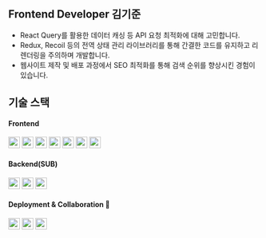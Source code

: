 <div align=""><h2>Frontend Developer 김기준</h2></div>

<div align=""> 
  <ul>
    <li>React Query를 활용한 데이터 캐싱 등 API 요청 최적화에 대해 고민합니다.</li>
    <li>Redux, Recoil 등의 전역 상태 관리 라이브러리를 통해 간결한 코드를 유지하고 리렌더링을 주의하며 개발합니다.</li>
    <li>웹사이트 제작 및 배포 과정에서 SEO 최적화를 통해 검색 순위를 향상시킨 경험이 있습니다.</li>
  </ul>
</div>

<div align=""><h2>기술 스택</h2></div>

<div align=""><h4>Frontend</h4></div>
<div align=""> 
  <img src="https://img.shields.io/badge/TypeScript-3178C6?style=for-the-badge&logo=typescript&logoColor=white" height="23">
  <img src="https://img.shields.io/badge/React-61DAFB?style=for-the-badge&logo=react&logoColor=black" height="23">
  <img src="https://img.shields.io/badge/Next.js-000000?style=for-the-badge&logo=next.js&logoColor=white" height="23"> 
  <img src="https://img.shields.io/badge/React Query-FF4154?style=for-the-badge&logo=react-query&logoColor=white" height="23"> 
  <img src="https://img.shields.io/badge/Redux-764ABC?style=for-the-badge&logo=redux&logoColor=white" height="23"> 
  <img src="https://img.shields.io/badge/Recoil-007AF4?style=for-the-badge&logo=recoil&logoColor=white" height="23">
  <img src="https://img.shields.io/badge/Tailwind CSS-06B6D4?style=for-the-badge&logo=tailwindcss&logoColor=white" height="23"> 
</div>

<div align=""><h4>Backend(SUB)</h4></div>
<div align=""> 
  <img src="https://img.shields.io/badge/Node.js-339933?style=for-the-badge&logo=node.js&logoColor=white" height="23"> 
  <img src="https://img.shields.io/badge/MongoDB-47A248?style=for-the-badge&logo=mongodb&logoColor=white" height="23"> 
  <img src="https://img.shields.io/badge/PostgreSQL-4169E1?style=for-the-badge&logo=postgresql&logoColor=white" height="23">
</div>

<div align=""><h4>Deployment & Collaboration 🚀</h4></div>
<div align=""> 
  <img src="https://img.shields.io/badge/AWS EC2-232F3E?style=for-the-badge&logo=amazonaws&logoColor=white" height="23">
  <img src="https://img.shields.io/badge/Vercel-000000?style=for-the-badge&logo=vercel&logoColor=white" height="23"> 
  <img src="https://img.shields.io/badge/Jira-0052CC?style=for-the-badge&logo=jira&logoColor=white" height="23">
</div>
